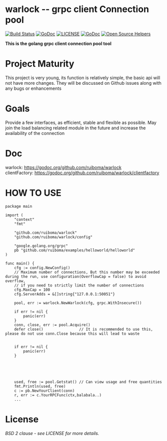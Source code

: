 # warlock -- grpc client Connection pool
[![Build Status](https://travis-ci.com/ruiboma/warlock.svg?branch=master)](https://travis-ci.com/ruiboma/warlock)
[![GoDoc](https://godoc.org/github.com/ruiboma/warlock?status.svg)](https://godoc.org/github.com/ruiboma/warlock)
[![LICENSE](https://img.shields.io/badge/licence-Apache%202.0-brightgreen.svg?style=flat-square)](https://github.com/ruiboma/warlock/blob/master/LICENSE)
[![GoDoc](https://godoc.org/github.com/ruiboma/warlock/clientfactory?status.svg)](https://godoc.org/github.com/ruiboma/warlock/clientfactory)
[![Open Source Helpers](https://www.codetriage.com/ruiboma/warlock/badges/users.svg)](https://www.codetriage.com/ruiboma/warlock)

**This is the golang grpc client connection pool tool**

# Project Maturity
This project is very young, its function is relatively simple, the basic api will not have more changes.
They will be discussed on Github issues along with any bugs or enhancements

# Goals
Provide a few interfaces, as efficient, stable and flexible as possible. May join the load balancing related module in the future and increase the availability of the connection

# Doc
warlock:    https://godoc.org/github.com/ruiboma/warlock \
clientFactory:    https://godoc.org/github.com/ruiboma/warlock/clientfactory

# HOW TO USE
```
package main

import (
	"context"
	"fmt"

	"github.com/ruiboma/warlock"
	"github.com/ruiboma/warlock/config"

	"google.golang.org/grpc"
	pb "github.com/ruiboma/examples/helloworld/helloworld"
)

func main() {
	cfg := config.NewConfig()
	// Maximum number of connections, But this number may be exceeded during the run, use configuration(OverflowCap = false) to avoid overflow,
	// if you need to strictly limit the number of connections
	cfg.MaxCap = 100
	cfg.ServerAdds = &[]string{"127.0.0.1:50051"}

	pool, err := warlock.NewWarlock(cfg, grpc.WithInsecure())

	if err != nil {
		panic(err)
	}
	conn, close, err := pool.Acquire()
	defer close()                // It is recommended to use this, please do not use conn.Close because this will lead to waste


    if err != nil {
		panic(err)
	}





	used, free := pool.Getstat() // Can view usage and free quantities
	fmt.Println(used, free)
	c := pb.NewYourClient(conn)
	r, err := c.YourRPCFunc(ctx,balabala..)
    ...
```

# License
*BSD 2 clause - see LICENSE for more details.*